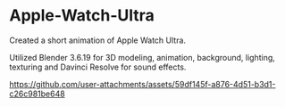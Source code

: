 # Apple-Watch-Ultra
 Created a short animation of Apple Watch Ultra.

 Utilized Blender 3.6.19 for 3D modeling, animation, background, lighting, texturing and Davinci Resolve for sound effects.


 https://github.com/user-attachments/assets/59df145f-a876-4d51-b3d1-c26c981be648
